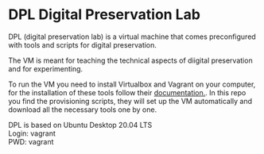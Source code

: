# DPL Digital Preservation Lab

DPL (digital preservation lab) is a virtual machine that comes preconfigured with tools and scripts for digital preservation.  
  
The VM is meant for teaching the technical aspects of diigital preservation and for experimenting. 

To run the VM you need to install Virtualbox and Vagrant on your computer, for the installation of these tools follow their [documentation.](https://www.vagrantup.com/docs/installation). In this repo you find the provisioning scripts, they will set up the VM automatically and download all the necessary tools one by one.  
  
DPL is based on Ubuntu Desktop 20.04 LTS  
Login: vagrant  
PWD: vagrant  

